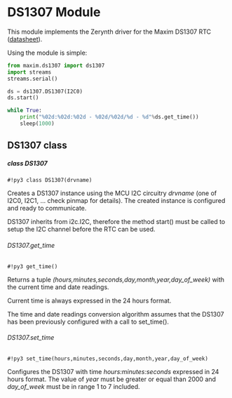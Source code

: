 # DS1307 Module

This module implements the Zerynth driver for the Maxim DS1307 RTC ([datasheet](https://datasheets.maximintegrated.com/en/ds/DS1307.pdf)).

Using the module is simple:

```py
from maxim.ds1307 import ds1307
import streams
streams.serial()

ds = ds1307.DS1307(I2C0)
ds.start()

while True:
    print("%02d:%02d:%02d - %02d/%02d/%d - %d"%ds.get_time())
    sleep(1000)
```

## DS1307 class

##### class DS1307

```#!py3 class DS1307(drvname)```

Creates a DS1307 instance using the MCU I2C circuitry *drvname* (one of I2C0, I2C1, … check pinmap for details).
The created instance is configured and ready to communicate.

DS1307 inherits from i2c.I2C, therefore the method start() must be called to setup the I2C channel before the RTC can be used.

###### DS1307.get_time

```#!py3 get_time()```

Returns a tuple *(hours,minutes,seconds,day,month,year,day_of_week)* with the current time and date readings.

Current time is always expressed in the 24 hours format.

The time and date readings conversion algorithm assumes that the DS1307 has been previously configured with a call to set_time().

###### DS1307.set_time

```#!py3 set_time(hours,minutes,seconds,day,month,year,day_of_week)```

Configures the DS1307 with time *hours:minutes:seconds* expressed in 24 hours format. The value of *year* must be greater or equal than 2000 and *day_of_week* must be in range 1 to 7 included.
<!--stackedit_data:
eyJoaXN0b3J5IjpbNjA1MzUzNTg3XX0=
-->